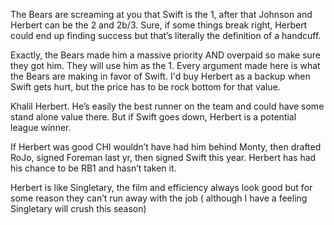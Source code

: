 The Bears are screaming at you that Swift is the 1, after that Johnson and Herbert can be the 2 and 2b/3. Sure, if some things break right, Herbert could end up finding success but that’s literally the definition of a handcuff. 

Exactly, the Bears made him a massive priority AND overpaid so make sure they got him. They will use him as the 1. Every argument made here is what the Bears are making in favor of Swift. I'd buy Herbert as a backup when Swift gets hurt, but the price has to be rock bottom for that value.

Khalil Herbert. He’s easily the best runner on the team and could have some stand alone value there. But if Swift goes down, Herbert is a potential league winner.

If Herbert was good CHI wouldn’t have had him behind Monty, then drafted RoJo, signed Foreman last yr, then signed Swift this year.  Herbert has had his chance to be RB1 and hasn’t taken it.  

Herbert is like Singletary, the film and efficiency always look good but for some reason they can’t run away with the job ( although I have a feeling Singletary will crush this season) 

